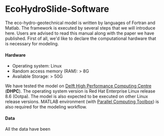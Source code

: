 # EcoHydroSlide-Software
The eco-hydro-geotechnical model is written by languages of Fortran and Matlab. The framework is executed by several steps that we will introduce here. Users are advised to read this manual along with the paper we have published. First of all, we'd like to declare the computational hardware that is necessary for modeling.

#### Hardware

- Operating system: Linux
- Random access memory (RAM): > 8G
- Available Storage: > 50G

We have tested the model on [Delft High Performance Computing Centre](https://www.tudelft.nl/dhpc) (**DHPC**). The operating system version is Red Hat Enterprise Linux release 8.6 (Ootpa). The model is also expected to be executed on other Linux release versions. MATLAB environment (with [Parallel Computing Toolbox](https://www.mathworks.com/products/parallel-computing.html)) is also required for the modeling workflow. 

#### Data

All the data have been 
